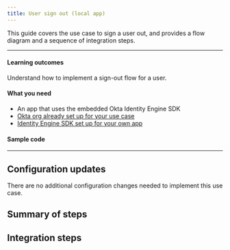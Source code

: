 ```yaml
---
title: User sign out (local app)
---
```


<ApiLifecycle access="ie" />

This guide covers the use case to sign a user out, and provides a flow diagram and a sequence of integration steps.

---

#### Learning outcomes

Understand how to implement a sign-out flow for a user.

#### What you need

* An app that uses the embedded Okta Identity Engine SDK
* [Okta org already set up for your use case](/docs/guides/set-up-org)
* [Identity Engine SDK set up for your own app](/docs/guides/oie-embedded-common-download-setup-app/)

#### Sample code

<StackSnippet snippet="samplecode" />

---

## Configuration updates

There are no additional configuration changes needed to implement this use case.

## Summary of steps

<StackSnippet snippet="summaryofsteps" />

## Integration steps

<StackSnippet snippet="integrationsteps" />